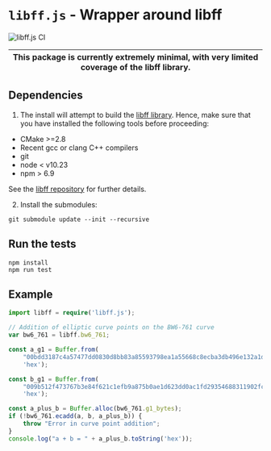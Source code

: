 # `libff.js` - Wrapper around libff

![libff.js CI](https://github.com/clearmatics/libff.js/workflows/libff.js%20CI/badge.svg)

| This package is currently extremely minimal, with very limited coverage of the libff library. |
| --- |

## Dependencies

1. The install will attempt to build the [libff library](https://github.com/clearmatics/libff). Hence, make sure that you have installed the following tools before proceeding:

- CMake >=2.8
- Recent gcc or clang C++ compilers
- git
- node < v10.23
- npm > 6.9

See the [libff repository](https://github.com/clearmatics/libff) for further details.

2. Install the submodules:

```console
git submodule update --init --recursive
```

## Run the tests

```console
npm install
npm run test
```

## Example

``` typescript
import libff = require('libff.js');

// Addition of elliptic curve points on the BW6-761 curve
var bw6_761 = libff.bw6_761;

const a_g1 = Buffer.from(
    "00bdd3187c4a57477dd0830d8bb83a85593798ea1a55668c8ecba3db496e132a1dd339c5fcb2cefd718d5a50f4083d3b410e83135fec7197210145ae4ddce934ec0888cb1a408ae8288edb780c1e18371da1be3a02b2f487bfa7095e760be81a009413f554540d560317eec4f050678f69354e9e935feee8baadbf7a2ec004039163ac1bf31a15f64a820dc5ae9b84c818b321d8db0883bf4861a68212b8aa03ab23a88b0115e974e18db5c0970deb0e7130dba6f54da5179dc19db66d2fdf2a",
    'hex');

const b_g1 = Buffer.from(
    "009b512f473767b3e84f621c1efb9a875b0ae1d623dd0ac1fd29354688311902fcad849275945122751e5b564e8ffd4939174982282da32feb69c2fa8d9c32d92f8e3825f390bf75fc4a8554b2c1367f1a4d92ff40539b4bfc2cba0298b46a820081b87ff3a0887d2f892a8612e47d89b11140beaccdfc5f269fe046da6355ea4a954be341b294ff4ea27bc8926192867adde574fc5ee4310bc502c42f297601f172a930d1e62b8a05ce451ede1a5d4ea67f8ecd1c49ad47388257f60a7dc91a",
    'hex');

const a_plus_b = Buffer.alloc(bw6_761.g1_bytes);
if (!bw6_761.ecadd(a, b, a_plus_b)) {
    throw "Error in curve point addition";
}
console.log("a + b = " + a_plus_b.toString('hex'));
```
